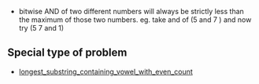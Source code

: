 * bitwise AND of two different numbers will always be strictly less than the maximum of those two numbers.
   eg. take and of (5 and 7 ) and now try (5 7 and 1) 

## Special type of problem 
* [longest_substring_containing_vowel_with_even_count](\DailyProblems\15Sept_longest_substring_containing_vowel_with_even_count.md)